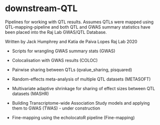 
# downstream-QTL

Pipelines for working with QTL results. Assumes QTLs were mapped using QTL-mapping-pipeline and both QTL and GWAS summary statistics have been placed into the Raj Lab GWAS/QTL Database.

Written by Jack Humphrey and Katia de Paiva Lopes
Raj Lab 2020

* Scripts for wrangling GWAS summary stats (GWAS)

* Colocalisation with GWAS results (COLOC)

* Pairwise sharing between QTLs (qvalue_sharing, pisquared)

* Random-effects meta-analysis of multiple QTL datasets (METASOFT)

* Multivariate adaptive shrinkage for sharing of effect sizes between QTL datasets (MASHR)

* Building Transcriptome-wide Association Study models and applying them to GWAS (TWAS) - under construction

* Fine-mapping using the echolocatoR pipeline (Fine-mapping)
